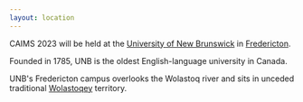 ```yaml
---
layout: location
---
```


CAIMS 2023 will be held at the [University of New Brunswick](www.unb.ca) in [Fredericton](https://www.tourismfredericton.ca/en).

Founded in 1785, UNB is the oldest English-language university in Canada.  

UNB's Fredericton campus overlooks the Wolastoq river
and sits in unceded traditional [Wolastoqey](https://wnnb.wolastoqey.ca/) territory.  

